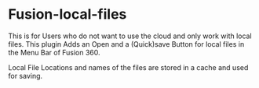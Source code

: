 # Fusion-local-files
This is for Users who do not want to use the cloud and only work with local files.
This plugin Adds an Open and a (Quick)save Button for local files in the Menu Bar of Fusion 360.

Local File Locations and names of the files are stored in a cache and used for saving.